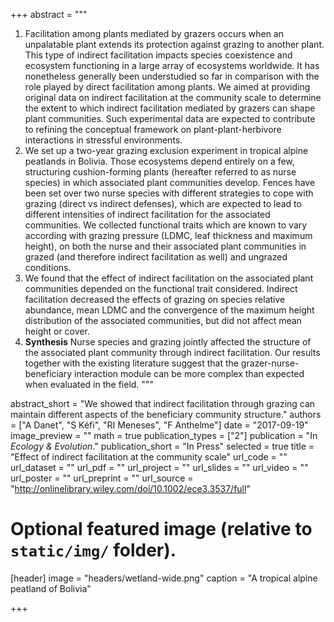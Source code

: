 +++
abstract = """
1. Facilitation among plants mediated by grazers occurs when an unpalatable plant extends its protection against grazing to another plant. This
type of indirect facilitation impacts species coexistence and ecosystem
functioning in a large array of ecosystems worldwide. It has nonetheless
generally been understudied so far in comparison with the role played by direct
facilitation among plants. We aimed at providing original data on indirect
facilitation at the community scale to determine the extent to which indirect
facilitation mediated by grazers can shape plant communities. Such experimental
data are expected to contribute to refining the conceptual framework on
plant-plant-herbivore interactions in stressful environments.
2. We set up a two-year grazing exclusion experiment in tropical alpine
peatlands in Bolivia. Those ecosystems depend entirely on a few, structuring
cushion-forming plants (hereafter referred to as nurse species) in which
associated plant communities develop. Fences have been set over two nurse
species with different strategies to cope with grazing (direct vs indirect
defenses), which are expected to lead to different intensities of indirect
facilitation for the associated communities. We collected functional traits
which are known to vary according with grazing pressure (LDMC, leaf thickness
and maximum height), on both the nurse and their associated plant communities in
grazed (and therefore indirect facilitation as well) and ungrazed conditions.
3. We found that the effect of indirect facilitation on the associated plant
communities depended on the functional trait considered. Indirect facilitation
decreased the effects of grazing on species relative abundance, mean LDMC and
the convergence of the maximum height distribution of the associated
communities, but did not affect mean height or cover.
4. **Synthesis** Nurse species and grazing jointly affected the structure of
the associated plant community through indirect facilitation. Our results
together with the existing literature suggest that the
grazer-nurse-beneficiary interaction module can be more complex than expected
when evaluated in the field.
"""

abstract_short = "We showed that indirect facilitation through grazing can maintain different aspects of the beneficiary community structure."
authors = ["A Danet", "S Kéfi", "RI Meneses", "F Anthelme"]
date = "2017-09-19"
image_preview = ""
math = true
publication_types = ["2"]
publication = "In *Ecology & Evolution*."
publication_short = "In Press"
selected = true
title = "Effect of indirect facilitation at the community scale"
url_code = ""
url_dataset = ""
url_pdf = ""
url_project = ""
url_slides = ""
url_video = ""
url_poster = ""
url_preprint = ""
url_source = "http://onlinelibrary.wiley.com/doi/10.1002/ece3.3537/full"


# Optional featured image (relative to `static/img/` folder).
[header]
image = "headers/wetland-wide.png"
caption = "A tropical alpine peatland of Bolivia"

+++
